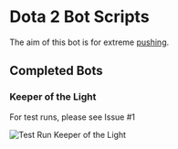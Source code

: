 # Dota 2 Bot Scripts

The aim of this bot is for extreme [pushing](http://dota2.gamepedia.com/Pushing).

## Completed Bots

### Keeper of the Light

For test runs, please see Issue #1

![Test Run Keeper of the Light](https://cloud.githubusercontent.com/assets/608221/22066488/1eb64e12-ddc8-11e6-8882-fa93c0c07cd3.png)

